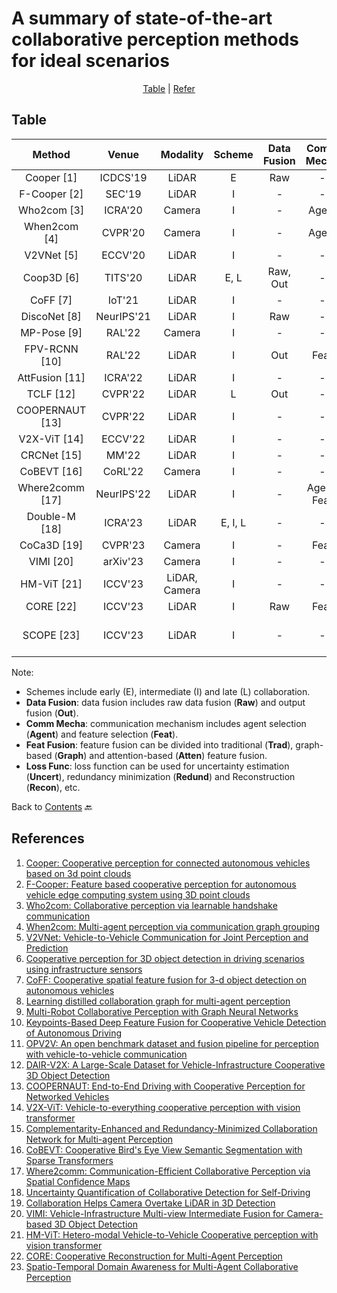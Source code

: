 # A summary of state-of-the-art collaborative perception methods for ideal scenarios

<div align="center">
<p align="center">
<a href="#table">Table</a> |
<a href="#references">Refer</a> 
</p>
</div>

## Table
|    Method         |  Venue     |   Modality    |    Scheme    |    Data Fusion    |    Comm Mecha    |    Feat Fusion    |    Loss Func    |    Code                                                            |
|:-----------------:|:----------:|:-------------:|:------------:|:-----------------:|:----------------:|:-----------------:|:---------------:|:------------------------------------------------------------------:|
| Cooper [1]        | ICDCS'19   | LiDAR         | E            | Raw               | -                | -                 | -               | -                                                                  |
| F-Cooper [2]      | SEC'19     | LiDAR         | I            | -                 | -                | Trad              | -               | [Link](https://github.com/Aug583/F-COOPER)                         |
| Who2com [3]       | ICRA'20    | Camera        | I            | -                 | Agent            | Trad              | -               | -                                                                  |
| When2com [4]      | CVPR'20    | Camera        | I            | -                 | Agent            | Trad              | -               | [Link](https://github.com/GT-RIPL/MultiAgentPerception)            |
| V2VNet [5]        | ECCV'20    | LiDAR         | I            | -                 | -                | Graph             | -               | -                                                                  |
| Coop3D [6]        | TITS'20    | LiDAR         | E, L         | Raw, Out          | -                | -                 | -               | [Link](https://github.com/eduardohenriquearnold/coop-3dod-infra)   |
| CoFF [7]          | IoT'21     | LiDAR         | I            | -                 | -                | Trad              | -               | -                                                                  |
| DiscoNet [8]      | NeurIPS'21 | LiDAR         | I            | Raw               | -                | Graph             | -               | [Link](https://github.com/ai4ce/DiscoNet)                          |
| MP-Pose [9]       | RAL'22     | Camera        | I            | -                 | -                | Graph             | -               | -                                                                  |
| FPV-RCNN [10]     | RAL'22     | LiDAR         | I            | Out               | Feat             | Trad              | -               | [Link](https://github.com/YuanYunshuang/FPV_RCNN)                  |
| AttFusion [11]    | ICRA'22    | LiDAR         | I            | -                 | -                | Atten             | -               | [Link](https://github.com/DerrickXuNu/OpenCOOD)                    |
| TCLF [12]         | CVPR'22    | LiDAR         | L            | Out               | -                | -                 | -               | [Link](https://github.com/AIR-THU/DAIR-V2X)                        |
| COOPERNAUT [13]   | CVPR'22    | LiDAR         | I            | -                 | -                | Atten             | -               | [Link](https://github.com/UT-Austin-RPL/Coopernaut)                |
| V2X-ViT [14]      | ECCV'22    | LiDAR         | I            | -                 | -                | Atten             | -               | [Link](https://github.com/DerrickXuNu/v2x-vit)                     |
| CRCNet [15]       | MM'22      | LiDAR         | I            | -                 | -                | Atten             | Redund          | -                                                                  |
| CoBEVT [16]       | CoRL'22    | Camera        | I            | -                 | -                | Atten             | -               | [Link](https://github.com/DerrickXuNu/CoBEVT)                      |
| Where2comm [17]   | NeurIPS'22 | LiDAR         | I            | -                 | Agent, Feat      | Atten             | -               | [Link](https://github.com/MediaBrain-SJTU/Where2comm)              |
| Double-M [18]     | ICRA'23    | LiDAR         | E, I, L      | -                 | -                | -                 | Uncert          | [Link](https://github.com/coperception/double-m-quantification)    |
| CoCa3D [19]       | CVPR'23    | Camera        | I            | -                 | Feat             | Trad              | -               | [Link](https://github.com/MediaBrain-SJTU/CoCa3D)                  |
| VIMI [20]         | arXiv'23   | Camera        | I            | -                 | -                | Atten             | -               | -                                                                  |
| HM-ViT [21]       | ICCV'23    | LiDAR, Camera | I            | -                 | -                | Atten             | -               | -                                                                  |
| CORE [22]         | ICCV'23    | LiDAR         | I            | Raw               | Feat             | Atten             | Recon           | [Link](https://github.com/zllxot/CORE)                             |
| SCOPE [23]        | ICCV'23    | LiDAR         | I            | -                 | -                | Atten (Spatio-Temporal)   | -               | -                                                          |

Note:
- Schemes include early (E), intermediate (I) and late (L) collaboration.
- **Data Fusion**: data fusion includes raw data fusion (**Raw**) and output fusion (**Out**).
- **Comm Mecha**: communication mechanism includes agent selection (**Agent**) and feature selection (**Feat**).
- **Feat Fusion**: feature fusion can be divided into traditional (**Trad**), graph-based (**Graph**) and attention-based (**Atten**) feature fusion.
- **Loss Func**: loss function can be used for uncertainty estimation (**Uncert**), redundancy minimization (**Redund**) and Reconstruction (**Recon**), etc.

Back to [Contents](README.md) 🔙 

## References
1. [Cooper: Cooperative perception for connected autonomous vehicles based on 3d point clouds](https://arxiv.org/abs/1905.05265)
2. [F-Cooper: Feature based cooperative perception for autonomous vehicle edge computing system using 3D point clouds](https://arxiv.org/abs/1909.06459)
3. [Who2com: Collaborative perception via learnable handshake communication](https://arxiv.org/abs/2003.09575)
4. [When2com: Multi-agent perception via communication graph grouping](https://arxiv.org/abs/2006.00176)
5. [V2VNet: Vehicle-to-Vehicle Communication for Joint Perception and Prediction](https://arxiv.org/abs/2008.07519)
6. [Cooperative perception for 3D object detection in driving scenarios using infrastructure sensors](https://arxiv.org/abs/1912.12147)
7. [CoFF: Cooperative spatial feature fusion for 3-d object detection on autonomous vehicles](https://arxiv.org/abs/2009.11975)
8. [Learning distilled collaboration graph for multi-agent perception](https://arxiv.org/abs/2111.00643)
9. [Multi-Robot Collaborative Perception with Graph Neural Networks](https://arxiv.org/abs/2201.01760)
10. [Keypoints-Based Deep Feature Fusion for Cooperative Vehicle Detection of Autonomous Driving](https://arxiv.org/abs/2109.11615)
11. [OPV2V: An open benchmark dataset and fusion pipeline for perception with vehicle-to-vehicle communication](https://arxiv.org/abs/2109.07644)
12. [DAIR-V2X: A Large-Scale Dataset for Vehicle-Infrastructure Cooperative 3D Object Detection](https://arxiv.org/abs/2204.05575)
13. [COOPERNAUT: End-to-End Driving with Cooperative Perception for Networked Vehicles](https://arxiv.org/abs/2205.02222)
14. [V2X-ViT: Vehicle-to-everything cooperative perception with vision transformer](https://arxiv.org/abs/2203.10638)
15. [Complementarity-Enhanced and Redundancy-Minimized Collaboration Network for Multi-agent Perception](https://dl.acm.org/doi/abs/10.1145/3503161.3548197)
16. [CoBEVT: Cooperative Bird's Eye View Semantic Segmentation with Sparse Transformers](https://arxiv.org/abs/2207.02202)
17. [Where2comm: Communication-Efficient Collaborative Perception via Spatial Confidence Maps](https://arxiv.org/abs/2209.12836)
18. [Uncertainty Quantification of Collaborative Detection for Self-Driving](https://arxiv.org/abs/2209.08162)
19. [Collaboration Helps Camera Overtake LiDAR in 3D Detection](https://arxiv.org/abs/2303.13560)
20. [VIMI: Vehicle-Infrastructure Multi-view Intermediate Fusion for Camera-based 3D Object Detection](https://arxiv.org/abs/2303.10975)
21. [HM-ViT: Hetero-modal Vehicle-to-Vehicle Cooperative perception with vision transformer](https://arxiv.org/abs/2304.10628)
22. [CORE: Cooperative Reconstruction for Multi-Agent Perception](https://arxiv.org/abs/2307.11514)
23. [Spatio-Temporal Domain Awareness for Multi-Agent Collaborative Perception](https://arxiv.org/abs/2307.13929)


  
